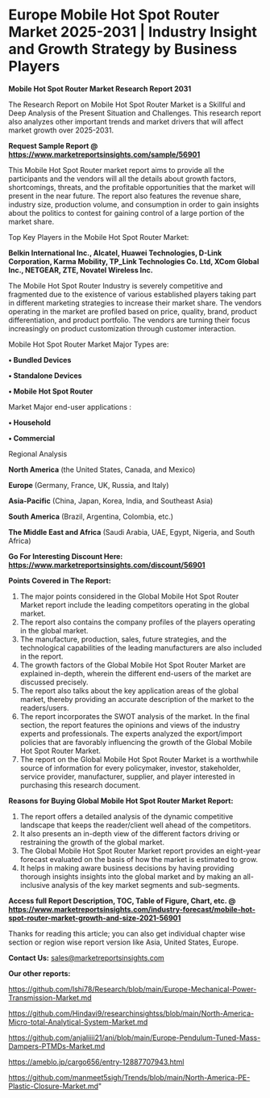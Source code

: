 # Europe Mobile Hot Spot Router Market 2025-2031 | Industry Insight and Growth Strategy by Business Players

<strong>Mobile Hot Spot Router Market Research Report 2031</strong>

The Research Report on Mobile Hot Spot Router Market is a Skillful and Deep Analysis of the Present Situation and Challenges. This research report also analyzes other important trends and market drivers that will affect market growth over 2025-2031.

<strong>Request Sample Report @ <a href=https://www.marketreportsinsights.com/sample/56901>https://www.marketreportsinsights.com/sample/56901</a></strong>

This Mobile Hot Spot Router market report aims to provide all the participants and the vendors will all the details about growth factors, shortcomings, threats, and the profitable opportunities that the market will present in the near future. The report also features the revenue share, industry size, production volume, and consumption in order to gain insights about the politics to contest for gaining control of a large portion of the market share.

Top Key Players in the Mobile Hot Spot Router Market:

<strong>Belkin International Inc., Alcatel, Huawei Technologies, D-Link Corporation, Karma Mobility, TP_Link Technologies Co. Ltd, XCom Global Inc., NETGEAR, ZTE, Novatel Wireless Inc.</strong>

The Mobile Hot Spot Router Industry is severely competitive and fragmented due to the existence of various established players taking part in different marketing strategies to increase their market share. The vendors operating in the market are profiled based on price, quality, brand, product differentiation, and product portfolio. The vendors are turning their focus increasingly on product customization through customer interaction.

Mobile Hot Spot Router Market Major Types are:

<strong>• Bundled Devices

• Standalone Devices

• Mobile Hot Spot Router</strong>

Market Major end-user applications :

<strong>• Household

• Commercial</strong>

Regional Analysis

</u><strong><b>North America</b></strong> (the United States, Canada, and Mexico)

<strong><b>Europe </b></strong>(Germany, France, UK, Russia, and Italy)

<strong><b>Asia-Pacific</b></strong> (China, Japan, Korea, India, and Southeast Asia)

<strong><b>South America</b></strong> (Brazil, Argentina, Colombia, etc.)

<strong><b>The Middle East and Africa</b></strong> (Saudi Arabia, UAE, Egypt, Nigeria, and South Africa)

<strong>Go For Interesting Discount Here: <a href=https://www.marketreportsinsights.com/discount/56901>https://www.marketreportsinsights.com/discount/56901</a></strong>

<strong>Points Covered in The Report:</strong>
<ol>
  <li>The major points considered in the Global Mobile Hot Spot Router Market report include the leading competitors operating in the global market.</li>
  <li>The report also contains the company profiles of the players operating in the global market.</li>
  <li>The manufacture, production, sales, future strategies, and the technological capabilities of the leading manufacturers are also included in the report.</li>
  <li>The growth factors of the Global Mobile Hot Spot Router Market are explained in-depth, wherein the different end-users of the market are discussed precisely.</li>
  <li>The report also talks about the key application areas of the global market, thereby providing an accurate description of the market to the readers/users.</li>
  <li>The report incorporates the SWOT analysis of the market. In the final section, the report features the opinions and views of the industry experts and professionals. The experts analyzed the export/import policies that are favorably influencing the growth of the Global Mobile Hot Spot Router Market.</li>
  <li>The report on the Global Mobile Hot Spot Router Market is a worthwhile source of information for every policymaker, investor, stakeholder, service provider, manufacturer, supplier, and player interested in purchasing this research document.</li>
</ol>
<strong>Reasons for Buying Global Mobile Hot Spot Router Market Report:</strong>

<ol>
  <li>The report offers a detailed analysis of the dynamic competitive landscape that keeps the reader/client well ahead of the competitors.</li>
  <li>It also presents an in-depth view of the different factors driving or restraining the growth of the global market.</li>
  <li>The Global Mobile Hot Spot Router Market report provides an eight-year forecast evaluated on the basis of how the market is estimated to grow.</li>
  <li>It helps in making aware business decisions by having providing thorough insights insights into the global market and by making an all-inclusive analysis of the key market segments and sub-segments.</li>
</ol>
<strong>Access full Report Description, TOC, Table of Figure, Chart, etc. @ <a href=https://www.marketreportsinsights.com/industry-forecast/mobile-hot-spot-router-market-growth-and-size-2021-56901>https://www.marketreportsinsights.com/industry-forecast/mobile-hot-spot-router-market-growth-and-size-2021-56901</a></strong>


Thanks for reading this article; you can also get individual chapter wise section or region wise report version like Asia, United States, Europe.

<strong>Contact Us:</strong>
sales@marketreportsinsights.com

<strong>Our other reports:</strong>

<a href=https://github.com/Ishi78/Research/blob/main/Europe-Mechanical-Power-Transmission-Market.md>https://github.com/Ishi78/Research/blob/main/Europe-Mechanical-Power-Transmission-Market.md</a>

<a href=https://github.com/Hindavi9/researchinsightss/blob/main/North-America-Micro-total-Analytical-System-Market.md>https://github.com/Hindavi9/researchinsightss/blob/main/North-America-Micro-total-Analytical-System-Market.md</a>

<a href=https://github.com/anjaliiii21/ani/blob/main/Europe-Pendulum-Tuned-Mass-Dampers-PTMDs-Market.md>https://github.com/anjaliiii21/ani/blob/main/Europe-Pendulum-Tuned-Mass-Dampers-PTMDs-Market.md</a>

<a href=https://ameblo.jp/cargo656/entry-12887707943.html>https://ameblo.jp/cargo656/entry-12887707943.html</a>

<a href=https://github.com/manmeet5sigh/Trends/blob/main/North-America-PE-Plastic-Closure-Market.md>https://github.com/manmeet5sigh/Trends/blob/main/North-America-PE-Plastic-Closure-Market.md</a>"
